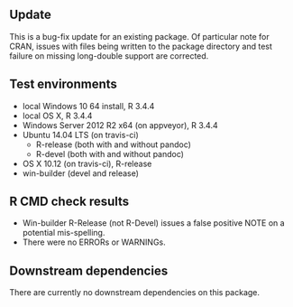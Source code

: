 ## Update

This is a bug-fix update for an existing package. Of particular note for 
CRAN, issues with files being written to the package directory and test 
failure on missing long-double support are corrected.

## Test environments

* local Windows 10 64 install, R 3.4.4
* local OS X, R 3.4.4
* Windows Server 2012 R2 x64 (on appveyor), R 3.4.4
* Ubuntu 14.04 LTS (on travis-ci)
  * R-release (both with and without pandoc)
  * R-devel  (both with and without pandoc)
* OS X 10.12 (on travis-ci), R-release
* win-builder (devel and release)

## R CMD check results

* Win-builder R-Release (not R-Devel) issues a false positive NOTE on a 
  potential mis-spelling.
* There were no ERRORs or WARNINGs.

## Downstream dependencies

There are currently no downstream dependencies on this package.
